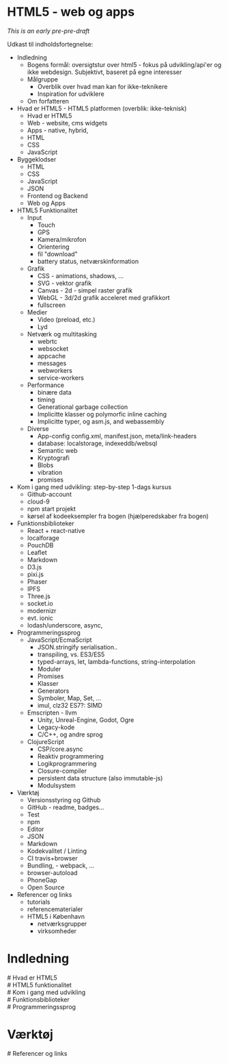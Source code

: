 # HTML5 - web og apps

*This is an early pre-pre-draft*


Udkast til indholdsfortegnelse:

- Indledning 
    - Bogens formål: oversigtstur over html5 - fokus på udvikling/api'er og ikke webdesign. Subjektivt, baseret på egne interesser
    - Målgruppe
        - Overblik over hvad man kan for ikke-teknikere
        - Inspiration for udviklere
    - Om forfatteren
- Hvad er HTML5 - HTML5 platformen (overblik: ikke-teknisk)
    - Hvad er HTML5
    - Web - website, cms widgets
    - Apps - native, hybrid, 
    - HTML
    - CSS
    - JavaScript
- Byggeklodser
    - HTML
    - CSS
    - JavaScript
    - JSON
    - Frontend og Backend
    - Web og Apps
- HTML5 Funktionalitet
    - Input
        - Touch
        - GPS
        - Kamera/mikrofon
        - Orientering
        - fil "download"
        - battery status, netværskinformation
    - Grafik
        - CSS - animations, shadows, ...
        - SVG - vektor grafik
        - Canvas - 2d - simpel raster grafik
        - WebGL - 3d/2d grafik acceleret med grafikkort
        - fullscreen
    - Medier
        - Video (preload, etc.)
        - Lyd
    - Netværk og multitasking
        - webrtc
        - websocket
        - appcache
        - messages
        - webworkers
        - service-workers
    - Performance
        - binære data
        - timing
        - Generational garbage collection
        - Implicitte klasser og polymorfic inline caching
        - Implicitte typer, og asm.js, and webassembly
    - Diverse
        - App-config config.xml, manifest.json, meta/link-headers
        - database: localstorage, indexeddb/websql
        - Semantic web
        - Kryptografi
        - Blobs
        - vibration
        - promises
- Kom i gang med udvikling: step-by-step 1-dags kursus
    - Github-account
    - cloud-9
    - npm start projekt
    - kørsel af kodeeksempler fra bogen (hjælperedskaber fra bogen)
- Funktionsbiblioteker
    - React + react-native
    - localforage
    - PouchDB
    - Leaflet
    - Markdown
    - D3.js
    - pixi.js
    - Phaser
    - IPFS
    - Three.js
    - socket.io
    - modernizr
    - evt. ionic
    - lodash/underscore, async, 
- Programmeringssprog
    - JavaScript/EcmaScript
        - JSON.stringify serialisation..
        - transpiling, vs. ES3/ES5
        - typed-arrays, let, lambda-functions, string-interpolation
        - Moduler
        - Promises
        - Klasser
        - Generators
        - Symboler, Map, Set, ...
        - imul, clz32 ES7?: SIMD
    - Emscripten - llvm
        - Unity, Unreal-Engine, Godot, Ogre
        - Legacy-kode
        - C/C++, og andre sprog
    - ClojureScript
        - CSP/core.async
        - Reaktiv programmering
        - Logikprogrammering
        - Closure-compiler
        - persistent data structure (also immutable-js)
        - Modulsystem
- Værktøj
    - Versionsstyring og Github
    - GitHub - readme, badges...
    - Test
    - npm
    - Editor
    - JSON
    - Markdown
    - Kodekvalitet / Linting
    - CI travis+browser
    - Bundling, - webpack, ...
    - browser-autoload
    - PhoneGap
    - Open Source
- Referencer og links
    - tutorials
    - referencematerialer
    - HTML5 i København
        - netværksgrupper
        - virksomheder
</div><div class="page">

# Indledning

</div><div class="page">
# Hvad er HTML5

</div><div class="page">
# HTML5 funktionalitet

</div><div class="page">
# Kom i gang med udvikling

</div><div class="page">
# Funktionsbiblioteker

</div><div class="page">
# Programmeringssprog

</div><div class="page">

# Værktøj

</div><div class="page">
# Referencer og links
